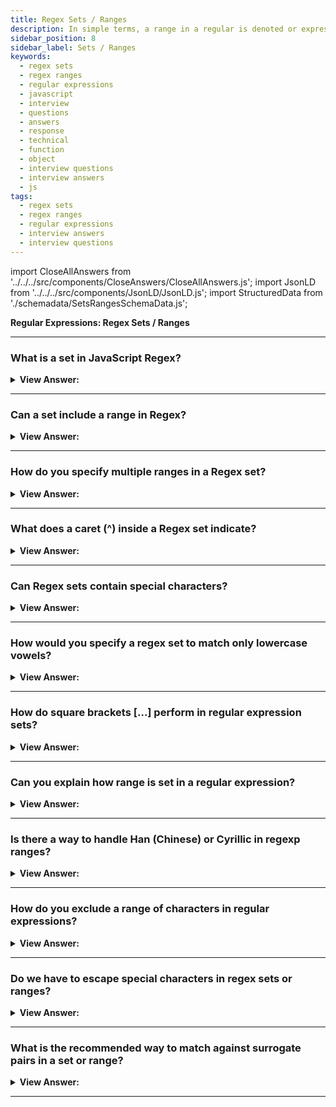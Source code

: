 ```yaml
---
title: Regex Sets / Ranges
description: In simple terms, a range in a regular is denoted or expression inside of square brackets. For instance, [a-z] denotes a range of lowercase letters.
sidebar_position: 8
sidebar_label: Sets / Ranges
keywords:
  - regex sets
  - regex ranges
  - regular expressions
  - javascript
  - interview
  - questions
  - answers
  - response
  - technical
  - function
  - object
  - interview questions
  - interview answers
  - js
tags:
  - regex sets
  - regex ranges
  - regular expressions
  - interview answers
  - interview questions
---
```


import CloseAllAnswers from '../../../src/components/CloseAnswers/CloseAllAnswers.js';
import JsonLD from '../../../src/components/JsonLD/JsonLD.js';
import StructuredData from './schemadata/SetsRangesSchemaData.js';

<JsonLD data={StructuredData} />

<head>
  <title>Regex Sets / Ranges | Regular Expression Interview Questions</title>
</head>

**Regular Expressions: Regex Sets / Ranges**

<CloseAllAnswers />

---

### What is a set in JavaScript Regex?

<details>
  <summary><strong>View Answer:</strong></summary>
  <div>
  <div><strong>Interview Response:</strong> In JavaScript regular expressions, a set is defined by using square brackets [], which matches any one character enclosed in the brackets. For example, [abc] will match any one character being either 'a', 'b', or 'c'.
  </div><br />
  <div><strong className="codeExample">Code Example:</strong><br /><br />

  <div></div>

```javascript
let str = "The quick brown fox jumps over the lazy dog.";

// Define a regex with a set
let regex = /[aeiou]/gi;

// Using the regex to find all vowels in the string
let result = str.match(regex);

console.log(result); // Outputs: ['e', 'u', 'i', 'o', 'o', 'u', 'o', 'e', 'e', 'a', 'o']
```

  </div>
  </div>
</details>

---

### Can a set include a range in Regex?

<details>
  <summary><strong>View Answer:</strong></summary>
  <div>
  <div><strong>Interview Response:</strong> Yes, a set in Regex can include a range. You can specify a range of characters using a hyphen `-`. For instance, `[a-z]` matches any lowercase letter, `[A-Z]` matches any uppercase letter, and `[0-9]` matches any digit.
  </div><br />
  <div><strong className="codeExample">Code Example:</strong><br /><br />

  <div></div>

```javascript
let str = "Hello, JS! 123";

// Define a regex with a set that includes a range
let regex = /[a-z0-9]/gi;

// Using the regex to find all alphanumeric characters in the string
let result = str.match(regex);

console.log(result); // ["H", "e", "l", "l", "o", "J", "S", "1", "2", "3"]
```

  </div>
  </div>
</details>

---

### How do you specify multiple ranges in a Regex set?

<details>
  <summary><strong>View Answer:</strong></summary>
  <div>
  <div><strong>Interview Response:</strong> To specify multiple ranges in a Regex set, you simply include the multiple ranges within the square brackets. For example, `[a-zA-Z0-9]` will match any uppercase letter, lowercase letter, or digit.
  </div><br />
  <div><strong className="codeExample">Code Example:</strong><br /><br />

  <div></div>

```javascript
let str = "Hello, JS! 123";

// Define a regex with a set that includes multiple ranges
let regex = /[a-zA-Z]/g;

// Using the regex to find all alphanumeric characters in the string
let result = str.match(regex);

console.log(result); 
// Outputs: ["H", "e", "l", "l", "o", "J", "S"]
```

  </div>
  </div>
</details>

---

### What does a caret (^) inside a Regex set indicate?

<details>
  <summary><strong>View Answer:</strong></summary>
  <div>
  <div><strong>Interview Response:</strong> In a regular expression, a caret (^) at the start of a set (i.e., right after the opening square bracket) negates the set. This is often called a negated or complemented character set. It matches any character that is not in the set.
  </div><br />
  <div><strong className="codeExample">Code Example:</strong><br /><br />

  <div></div>

```javascript
let str = "Hello, JS! 123";

// Define a regex with a set that includes a caret (^) to negate the set
let regex = /[^a-zA-Z0-9]/g;

// Using the regex to find all non-alphanumeric characters in the string
let result = str.match(regex);

console.log(result); 
// Outputs: [',', ' ', '!', ' ', ' ']
```

  </div>
  </div>
</details>

---

### Can Regex sets contain special characters?

<details>
  <summary><strong>View Answer:</strong></summary>
  <div>
  <div><strong>Interview Response:</strong> Yes, It is crucial to keep in mind that when special characters are used in sets, they lose their intended function. This means that the special character will no longer function as it typically would, potentially causing errors or misunderstandings in the output. Therefore, it is important to be aware of the impact of special characters when utilizing them in sets.
  </div>
  </div>
</details>

---

### How would you specify a regex set to match only lowercase vowels?

<details>
  <summary><strong>View Answer:</strong></summary>
  <div>
  <div><strong>Interview Response:</strong> To specify a regex set to match only lowercase vowels, you can use the following pattern'[aeiou]' which will match any lowercase vowel.
  </div><br />
  <div><strong className="codeExample">Code Example:</strong><br /><br />

  <div></div>

```js
let str = "Hello my name is larry and I want you to know JavaScript!";

let regex = /[aeiou]/g;
let result = str.match(regex);

console.log(result);
// ["e", "o", "a", "e", "i", "a", "a", "a", "o", "u", "o", "o", "a", "a", "i"]
```

  </div>
  </div>
</details>

---

### How do square brackets […] perform in regular expression sets?

<details>
  <summary><strong>View Answer:</strong></summary>
  <div>
  <div><strong>Interview Response:</strong> In regular expressions, square brackets [...] define a character set, matching any single character enclosed. For example, [abc] matches 'a', 'b', or 'c'. Ranges can be specified like [a-z] or [0-9].
    </div><br />
  <div><strong>Technical Response:</strong> Several characters or character classes inside square brackets […] mean to “search for any character among given”. For example, [eao] means any of the 3 characters: 'a', 'e', or 'o'. That is called a set in regex terminology. We use sets in a regular expressions along with recurring characters. We should note that although there are multiple characters in the set, they correspond to exactly one character in the match.
    </div><br />
  <div><strong className="codeExample">Code Example:</strong><br /><br />

  <div></div>

```js
// find [t or m], and then "op"
console.log('Mop top'.match(/[tm]op/gi)); // "Mop", "top"

// Return null or no matches
// find "V", then [o or i], then "la"
console.log('Voila'.match(/V[oi]la/)); // null, no matches
```

  </div>
  </div>
</details>

---

### Can you explain how range is set in a regular expression?

<details>
  <summary><strong>View Answer:</strong></summary>
  <div>
  <div><strong>Interview Response:</strong> In regular expressions, a range is set using square brackets and a hyphen. For example, [a-z] matches any lowercase letter, [A-Z] matches any uppercase letter, and [0-9] matches any digit.
    </div><br />
  <div><strong>Technical Response:</strong> In simple terms, a range in a regular expression is denoted or expressed inside of square brackets. A range may be from [a-z] or [1-100]. These settings can be set based on your needs. We can also use character classes inside […]. For example, if we would like to look for a wordy character \w or a hyphen -, then the set is [\w-]. Combining multiple classes is also possible, e.g. [\s\d] means “a space character or a digit”.
    </div><br />
  <div><strong className="codeExample">Code Example:</strong><br /><br />

  <div></div>

```js
console.log('Exception 0xAF'.match(/x[0-9A-F][0-9A-F]/g)); // xAF
```

  </div>
  </div>
</details>

---

### Is there a way to handle Han (Chinese) or Cyrillic in regexp ranges?

<details>
  <summary><strong>View Answer:</strong></summary>
  <div>
  <div><strong>Technical Response:</strong> Yes, Unicode range can be used in JavaScript regex. Unicode property escapes `\p&#123;...&#125;` can also be used to match characters that have certain general categories, scripts, or other properties.
    </div><br />
  <div><strong className="codeExample">Unicode Range Code Example:</strong><br /><br />

  <div></div>

Here's a code example of using Unicode ranges in JavaScript regex:

```javascript
let hanRegex = /[\u4E00-\u9FFF]+/u;
console.log(hanRegex.test('汉字')); // true

let cyrillicRegex = /[\u0400-\u04FF]+/u;
console.log(cyrillicRegex.test('русский')); // true
```

In this example, the `test()` function will return `true` if the string contains at least one Han or Cyrillic character.

**Unicode Property Escapes Example:**

In JavaScript, Unicode property escapes `\p{...}` can also be used to match characters that have certain general categories, scripts, or other properties. Here is how you might match Han (Chinese) or Cyrillic characters using properties:

```javascript
let hanRegex = /\p{Script=Han}+/u;
console.log(hanRegex.test('汉字')); // true

let cyrillicRegex = /\p{Script=Cyrillic}+/u;
console.log(cyrillicRegex.test('русский')); // true
```

In these examples, `\p{Script=Han}` matches any character in the Han (Chinese) script, and `\p{Script=Cyrillic}` matches any character in the Cyrillic script. Note that the `u` flag is necessary to enable this feature.

  </div>
  </div>
</details>

---

### How do you exclude a range of characters in regular expressions?

<details>
  <summary><strong>View Answer:</strong></summary>
  <div>
  <div><strong>Interview Response:</strong> If we want to exclude a range of characters in a regular expression. We can place the caret ^ character at the start and match any character except the ones we are trying to match.
    </div><br />
  <div><strong className="codeExample">Code Example:</strong><br /><br />

  <div></div>

```js
console.log('alice15@gmail.com'.match(/[^\d\sA-Z]/gi)); // returns @ and .
```

  </div>
  </div>
</details>

---

### Do we have to escape special characters in regex sets or ranges?

<details>
  <summary><strong>View Answer:</strong></summary>
  <div>
  <div><strong>Interview Response:</strong> In regex sets or ranges, you only need to escape the hyphen (-), caret (^), and the closing bracket ( ] ). For instance, to include a literal hyphen, place it as the first/last character in the set, or escape it with a backslash (-).
    </div><br />
  <div><strong className="codeExample">Code Example:</strong><br /><br />

  <div></div>

```js
// No need to escape
let regexp = /[-().^+]/g;

console.log('1 + 2 - 3'.match(regexp)); // Matches +, -

// Escaped everything
let regexp = /[\-\(\)\.\^\+]/g;

console.log('1 + 2 - 3'.match(regexp)); // also works: +, -
```

  </div>
  </div>
</details>

---

### What is the recommended way to match against surrogate pairs in a set or range?

<details>
  <summary><strong>View Answer:</strong></summary>
  <div>
  <div><strong>Interview Response:</strong> The recommended way to match surrogate pairs in a set or range is using Unicode property escapes with the /u flag. For instance, to match any emoji: /\p&#123;Emoji&#125;/u. Traditional set or range doesn't handle surrogate pairs well.
    </div><br />
  <div><strong className="codeExample">Code Example:</strong><br /><br />

  <div></div>

Certainly! Here's a code example demonstrating how to use Unicode property escapes to match surrogate pairs, specifically for emojis, in JavaScript regex:

```javascript
let emojiRegex = /\p{Emoji}/u;
console.log(emojiRegex.test('❤️')); // true

let nonEmojiRegex = /[^\p{Emoji}]/u;
console.log(nonEmojiRegex.test('Hello!')); // true
```

In this example, the `test()` function is used to check if a string contains any emojis using the `\p{Emoji}` property escape. The `/u` flag is necessary to enable full Unicode matching.

  </div>
  </div>
</details>

---

